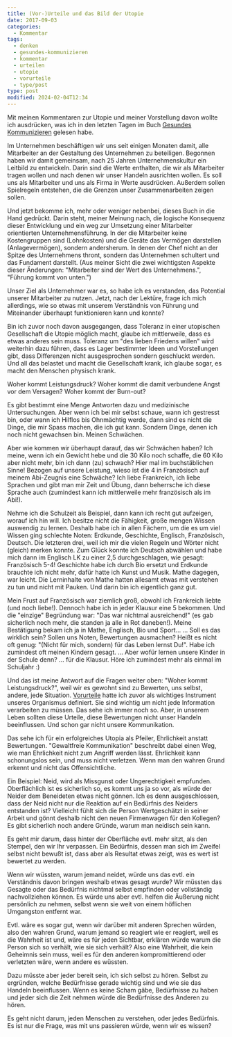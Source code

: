 ```yaml
---
title: (Vor-)Urteile und das Bild der Utopie
date: 2017-09-03
categories:
  - Kommentar
tags:
  - denken
  - gesundes-kommunizieren
  - kommentar
  - urteilen
  - utopie
  - vorurteile
  - type/post
type: post
modified: 2024-02-04T12:34
---
```


Mit meinen Kommentaren zur Utopie und meiner Vorstellung davon wollte ich ausdrücken, was ich in den letzten Tagen im Buch [Gesundes Kommunizieren](http://www.angela-dietz.de/consulting-beratung/gewaltfreie-kommunikation.html) gelesen habe.

Im Unternehmen beschäftigen wir uns seit einigen Monaten damit, alle Mitarbeiter an der Gestaltung des Unternehmen zu beteiligen. Begonnen haben wir damit gemeinsam, nach 25 Jahren Unternehmenskultur ein Leitbild zu entwickeln. Darin sind die Werte enthalten, die wir als Mitarbeiter tragen wollen und nach denen wir unser Handeln ausrichten wollen. Es soll uns als Mitarbeiter und uns als Firma in Werte ausdrücken.
Außerdem sollen Spielregeln entstehen, die die Grenzen unser Zusammenarbeiten zeigen sollen.

Und jetzt bekomme ich, mehr oder weniger nebenbei, dieses Buch in die Hand gedrückt. Darin steht, meiner Meinung nach, die logische Konsequenz dieser Entwicklung und ein weg zur Umsetzung einer Mitarbeiter orientierten Unternehmensführung. In der die Mitarbeiter keine Kostengruppen sind (Lohnkosten) und die Geräte das Vermögen darstellen (Anlagevermögen), sondern andersherum. In denen der Chef nicht an der Spitze des Unternehmens thront, sondern das Unternehmen schultert und das Fundament darstellt. (Aus meiner Sicht die zwei wichtigsten Aspekte dieser Änderungen: "Mitarbeiter sind der Wert des Unternehmens.", "Führung kommt von unten.")

Unser Ziel als Unternehmer war es, so habe ich es verstanden, das Potential unserer Mitarbeiter zu nutzen. Jetzt, nach der Lektüre, frage ich mich allerdings, wie so etwas mit unserem Verständnis von Führung und Miteinander überhaupt funktionieren kann und konnte?

Bin ich zuvor noch davon ausgegangen, dass Toleranz in einer utopischen Gesellschaft die Utopie möglich macht, glaube ich mittlerweile, dass es etwas anderes sein muss. Toleranz um "des lieben Friedens willen" wird weiterhin dazu führen, dass es Lager bestimmter Ideen und Vorstellungen gibt, dass Differenzen nicht ausgesprochen sondern geschluckt werden. Und all das belastet und macht die Gesellschaft krank, ich glaube sogar, es macht den Menschen physisch krank.

Woher kommt Leistungsdruck? Woher kommt die damit verbundene Angst vor dem Versagen? Woher kommt der Burn-out?

Es gibt bestimmt eine Menge Antworten dazu und medizinische Untersuchungen. Aber wenn ich bei mir selbst schaue, wann ich gestresst bin, oder wann ich Hilflos bis Ohnmächtig werde, dann sind es nicht die Dinge, die mir Spass machen, die ich gut kann. Sondern Dinge, denen ich noch nicht gewachsen bin. Meinen Schwächen.

Aber wie kommen wir überhaupt darauf, das wir Schwächen haben? Ich meine, wenn ich ein Gewicht hebe und die 30 Kilo noch schaffe, die 60 Kilo aber nicht mehr, bin ich dann (zu) schwach? Hier mal im buchstäblichen Sinne! Bezogen auf unsere Leistung, wieso ist die 4 in Französisch auf meinem Abi-Zeugnis eine Schwäche? Ich liebe Frankreich, ich liebe Sprachen und gibt man mir Zeit und Übung, dann beherrsche ich diese Sprache auch (zumindest kann ich mittlerweile mehr französisch als im Abi!).

Nehme ich die Schulzeit als Beispiel, dann kann ich recht gut aufzeigen, worauf ich hin will. Ich besitze nicht die Fähigkeit, große mengen Wissen auswendig zu lernen. Deshalb habe ich in allen Fächern, um die es um viel Wissen ging schlechte Noten: Erdkunde, Geschichte, Englisch, Französisch, Deutsch. Die letzteren drei, weil ich mir die vielen Regeln und Wörter nicht (gleich) merken konnte. Zum Glück konnte ich Deutsch abwählen und habe mich dann im Englisch LK zu einer 2,5 durchgeschlagen, wie gesagt: Französisch 5-4! Geschichte habe ich durch Bio ersetzt und Erdkunde brauchte ich nicht mehr, dafür hatte ich Kunst und Musik. Mathe dagegen, war leicht. Die Lerninhalte von Mathe hatten allesamt etwas mit verstehen zu tun und nicht mit Pauken. Und darin bin ich eigentlich ganz gut.

Mein Frust auf Französisch war ziemlich groß, obwohl ich Frankreich liebte (und noch liebe!). Dennoch habe ich in jeder Klausur eine 5 bekommen. Und die "einzige" Begründung war: "Das war nichtmal ausreichend!" (es gab sicherlich noch mehr, die standen ja alle in Rot daneben!). Meine Bestätigung bekam ich ja in Mathe, Englisch, Bio und Sport...
... Soll es das wirklich sein? Sollen uns Noten, Bewertungen ausmachen? Heißt es nicht oft genug: "(Nicht für mich, sondern) für das Leben lernst Du!". Habe ich zumindest oft meinen Kindern gesagt.
... Aber wofür lernen unsere Kinder in der Schule denn? ... für die Klausur. Höre ich zumindest mehr als einmal im Schuljahr :)

Und das ist meine Antwort auf die Fragen weiter oben: "Woher kommt Leistungsdruck?", weil wir es gewohnt sind zu Bewerten, uns selbst, andere, jede Situation. [Vorurteile](http://relativwenigbartwuchs.de/2014/07/05/vorurteile-des-menschen-gegebene-gabe) hatte ich zuvor als wichtiges Instrument unseres Organismus definiert. Sie sind wichtig um nicht jede Information verarbeiten zu müssen. Das sehe ich immer noch so. Aber, in unserem Leben sollten diese Urteile, diese Bewertungen nicht unser Handeln beeinflussen. Und schon gar nicht unsere Kommunikation.

Das sehe ich für ein erfolgreiches Utopia als Pfeiler, Ehrlichkeit anstatt Bewertungen. "Gewaltfreie Kommunikation" beschreibt dabei einen Weg, wie man Ehrlichkeit nicht zum Angriff werden lässt. Ehrlichkeit kann schonungslos sein, und muss nicht verletzen. Wenn man den wahren Grund erkennt und nicht das Offensichtliche.

Ein Beispiel:
Neid, wird als Missgunst oder Ungerechtigkeit empfunden. Oberflächlich ist es sicherlich so, es kommt uns ja so vor, als würde der Neider dem Beneideten etwas nicht gönnen. Ich es denn ausgeschlossen, dass der Neid nicht nur die Reaktion auf ein Bedürfnis des Neiders entstanden ist? Vielleicht fühlt sich die Person Wertgeschätzt in seiner Arbeit und gönnt deshalb nicht den neuen Firmenwagen für den Kollegen? Es gibt sicherlich noch andere Gründe, warum man neidisch sein kann.

Es geht mir darum, dass hinter der Oberfläche evtl. mehr sitzt, als den Stempel, den wir Ihr verpassen. Ein Bedürfnis, dessen man sich im Zweifel selbst nicht bewußt ist, dass aber als Resultat etwas zeigt, was es wert ist bewertet zu werden.

Wenn wir wüssten, warum jemand neidet, würde uns das evtl. ein Verständnis davon bringen weshalb etwas gesagt wurde? Wir müssten das Gesagte oder das Bedürfnis nichtmal selbst empfinden oder vollständig nachvollziehen können. Es würde uns aber evtl. helfen die Äußerung nicht persönlich zu nehmen, selbst wenn sie weit von einem höflichen Umgangston entfernt war.

Evtl. wäre es sogar gut, wenn wir darüber mit anderen Sprechen würden, also den wahren Grund, warum jemand so reagiert wie er reagiert, weil es die Wahrheit ist und, wäre es für jeden Sichtbar, erklären würde warum die Person sich so verhält, wie sie sich verhält? Also eine Wahrheit, die kein Geheimnis sein muss, weil es für den anderen kompromittierend oder verletzten wäre, wenn andere es wüssten.

Dazu müsste aber jeder bereit sein, ich sich selbst zu hören. Selbst zu ergründen, welche Bedürfnisse gerade wichtig sind und wie sie das Handeln beeinflussen. Wenn es keine Scham gäbe, Bedürfnisse zu haben und jeder sich die Zeit nehmen würde die Bedürfnisse des Anderen zu hören.

Es geht nicht darum, jeden Menschen zu verstehen, oder jedes Bedürfnis. Es ist nur die Frage, was mit uns passieren würde, wenn wir es wissen?
